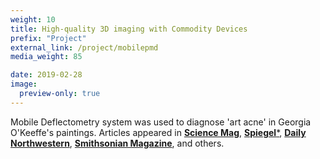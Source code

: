 ```yaml
---
weight: 10
title: High-quality 3D imaging with Commodity Devices
prefix: "Project"
external_link: /project/mobilepmd
media_weight: 85

date: 2019-02-28
image:
  preview-only: true
---
```

Mobile Deflectometry system was used to diagnose 'art acne' in Georgia O'Keeffe's paintings. Articles appeared in [**Science Mag**](https://www.sciencemag.org/news/2019/02/new-app-reveals-hidden-landscapes-within-georgia-o-keeffe-s-paintings), [**Spiegel***](https://www.spiegel.de/wissenschaft/mensch/georgia-o-keeffe-forscher-loesen-raetsel-um-pickel-auf-wertvollen-kunstwerken-a-1253583.html), [**Daily Northwestern**](https://dailynorthwestern.com/2019/02/28/campus/northwestern-collaborates-with-the-georgia-okeeffe-museum-to-develop-art-acne-tracking-technology/), [**Smithsonian Magazine**](https://www.smithsonianmag.com/arts-culture/why-are-georgia-okeeffes-paintings-breaking-out-pimples-180971518/), and others.